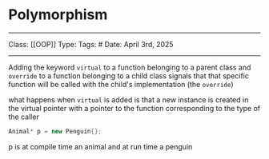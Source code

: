 # Polymorphism
___
Class: [[OOP]]
Type: 
Tags: # 
Date: April 3rd, 2025
___

Adding the keyword `virtual` to a function belonging to a parent class and `override` to a function belonging to a child class signals that that specific function will be called with the child's implementation (the `override`)

what happens when `virtual` is added is that a new instance is created in the virtual pointer with a pointer to the function corresponding to the type of the caller

```c++
Animal* p = new Penguin{};
```

p is at compile time an animal and at run time a penguin